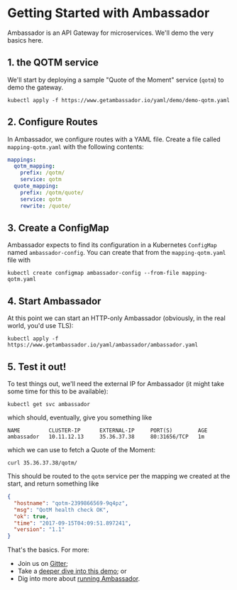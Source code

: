 # Getting Started with Ambassador

Ambassador is an API Gateway for microservices. We'll demo the very basics here.


## 1. the QOTM service


We'll start by deploying a sample "Quote of the Moment" service (`qotm`) to demo the gateway.

```shell
kubectl apply -f https://www.getambassador.io/yaml/demo/demo-qotm.yaml
```

## 2. Configure Routes

In Ambassador, we configure routes with a YAML file. Create a file called `mapping-qotm.yaml` with the following contents:

```yaml
mappings:
  qotm_mapping:
    prefix: /qotm/
    service: qotm
  quote_mapping:
    prefix: /qotm/quote/
    service: qotm
    rewrite: /quote/
```

## 3. Create a ConfigMap

Ambassador expects to find its configuration in a Kubernetes `ConfigMap` named `ambassador-config`. You can create that from the `mapping-qotm.yaml` file with

```shell
kubectl create configmap ambassador-config --from-file mapping-qotm.yaml
```

## 4. Start Ambassador

At this point we can start an HTTP-only Ambassador (obviously, in the real world, you'd use TLS):

```shell
kubectl apply -f https://www.getambassador.io/yaml/ambassador/ambassador.yaml
```

## 5. Test it out!

To test things out, we'll need the external IP for Ambassador (it might take some time for this to be available):

```shell
kubectl get svc ambassador
```

which should, eventually, give you something like

```
NAME         CLUSTER-IP      EXTERNAL-IP     PORT(S)        AGE
ambassador   10.11.12.13     35.36.37.38     80:31656/TCP   1m
```

which we can use to fetch a Quote of the Moment:

```shell
curl 35.36.37.38/qotm/
```

This should be routed to the `qotm` service per the mapping we created at the start, and return something like

```json
{
  "hostname": "qotm-2399866569-9q4pz",
  "msg": "QotM health check OK",
  "ok": true,
  "time": "2017-09-15T04:09:51.897241",
  "version": "1.1"
}
```

That's the basics. For more:

- Join us on [Gitter](https://gitter.im/datawire/ambassador);
- Take a [deeper dive into this demo](demo-in-detail.md); or
- Dig into more about [running Ambassador](running.md).
